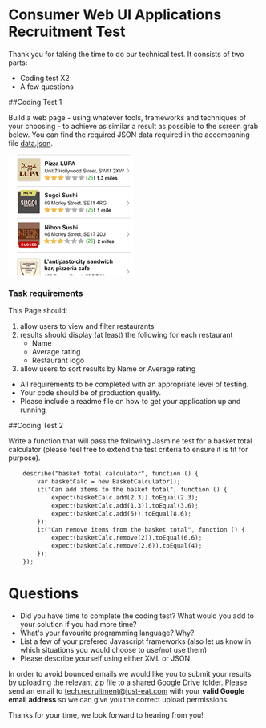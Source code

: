 Consumer Web UI Applications Recruitment Test
===========================================

Thank you for taking the time to do our technical test. It consists of two parts:

* Coding test X2
* A few questions

##Coding Test 1

Build a web page - using whatever tools, frameworks and techniques of your choosing - to achieve as similar a result as possible to the screen grab below. You can find the required JSON data required in the accompaning file <a href="data.json">data.json</a>. 

![Expected Result](result.gif)

### Task requirements
This Page should:

1. allow users to view and filter restaurants
2. results should display (at least) the following for each restaurant
	* Name
	* Average rating
	* Restaurant logo
3. allow users to sort results by Name or Average rating

* All requirements to be completed with an appropriate level of testing.
* Your code should be of production quality.
* Please include a readme file on how to get your application up and running

##Coding Test 2

Write a function that will pass the following Jasmine test for a basket total calculator (please feel free to extend the test criteria to ensure it is fit for purpose).

		describe("basket total calculator", function () {
			var basketCalc = new BasketCalculator();
			it("Can add items to the basket total", function () {
				expect(basketCalc.add(2.3)).toEqual(2.3);
				expect(basketCalc.add(1.3)).toEqual(3.6);
				expect(basketCalc.add(5)).toEqual(8.6);
			});
			it("Can remove items from the basket total", function () {
				expect(basketCalc.remove(2)).toEqual(6.6);
				expect(basketCalc.remove(2.6)).toEqual(4);
			});
		});


# Questions

* Did you have time to complete the coding test? What would you add to your solution if you had more time?
* What's your favourite programming language? Why?
* List a few of your prefered Javascript frameworks (also let us know in which situations you would choose to use/not use them)
* Please describe yourself using either XML or JSON.


In order to avoid bounced emails we would like you to submit your results by uploading the relevant zip file to a shared Google Drive folder. Please send an email to tech.recruitment@just-eat.com with your **valid Google email address** so we can give you the correct upload permissions.

Thanks for your time, we look forward to hearing from you!

